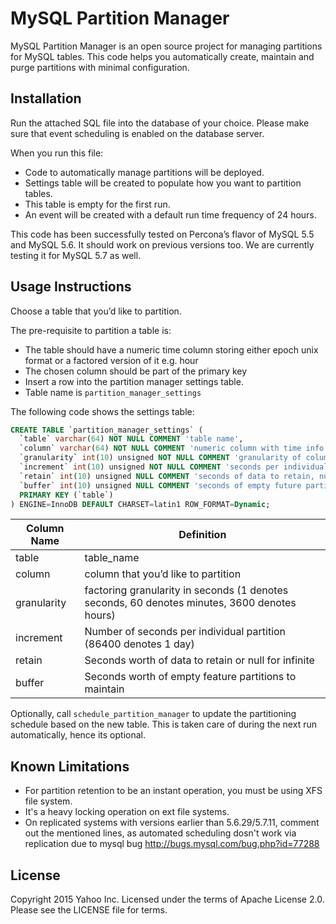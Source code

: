 MySQL Partition Manager
=======================

MySQL Partition Manager is an open source project for managing partitions for MySQL tables. 
This code helps you automatically create, maintain and purge partitions with minimal configuration.

Installation
------------

Run the attached SQL file into the database of your choice. Please make sure that event scheduling is enabled on the database server.

When you run this file: 

* Code to automatically manage partitions will be deployed.
* Settings table will be created to populate how you want to partition tables. 
* This table is empty for the first run.
* An event will be created with a default run time frequency of 24 hours.

This code has been successfully tested on Percona’s flavor of MySQL 5.5 and MySQL 5.6. It should work on previous versions too. We are currently testing it for MySQL 5.7 as well.

Usage Instructions
------------------

Choose a table that you’d like to partition.

The pre-requisite to partition a table is:

* The table should have a numeric time column storing either epoch unix format or a factored version of it e.g. hour
* The chosen column should be part of the primary key
* Insert a row into the partition manager settings table. 
* Table name is `partition_manager_settings`

The following code shows the settings table:

```sql
CREATE TABLE `partition_manager_settings` (
  `table` varchar(64) NOT NULL COMMENT 'table name',
  `column` varchar(64) NOT NULL COMMENT 'numeric column with time info',
  `granularity` int(10) unsigned NOT NULL COMMENT 'granularity of column, i.e. 1=seconds, 60=minutes...',
  `increment` int(10) unsigned NOT NULL COMMENT 'seconds per individual partition',
  `retain` int(10) unsigned NULL COMMENT 'seconds of data to retain, null for infinite',
  `buffer` int(10) unsigned NULL COMMENT 'seconds of empty future partitions to create',
  PRIMARY KEY (`table`)
) ENGINE=InnoDB DEFAULT CHARSET=latin1 ROW_FORMAT=Dynamic;
```

Column Name | Definition
----------- | ----------
table       | table_name
column      | column that you’d like to partition
granularity | factoring granularity in seconds (1 denotes seconds, 60 denotes minutes, 3600 denotes hours)
increment   | Number of seconds per individual partition (86400 denotes 1 day)
retain      | Seconds worth of data to retain or null for infinite
buffer      | Seconds worth of empty feature partitions to maintain

Optionally, call `schedule_partition_manager` to update the partitioning schedule based on the new table. This is taken care of during the next run automatically, hence its optional.

Known Limitations
-----------------

* For partition retention to be an instant operation, you must be using XFS file system.
* It's a heavy locking operation on ext file systems.
* On replicated systems with versions earlier than 5.6.29/5.7.11, comment out the mentioned lines, as automated scheduling dosn't work via replication due to mysql bug http://bugs.mysql.com/bug.php?id=77288

License
-------
Copyright 2015 Yahoo Inc. Licensed under the terms of Apache License 2.0. Please see the LICENSE file for terms.

